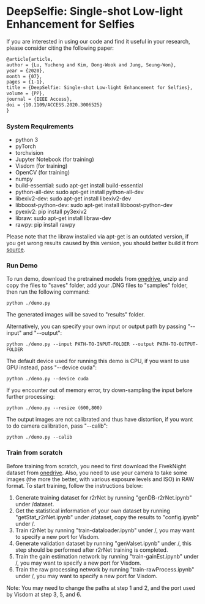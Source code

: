 # DeepSelfie: Single-shot Low-light Enhancement for Selfies

If you are interested in using our code and find it useful in your research, please consider citing the following paper:

```latex
@article{article,
author = {Lu, Yucheng and Kim, Dong-Wook and Jung, Seung-Won},
year = {2020},
month = {07},
pages = {1-1},
title = {DeepSelfie: Single-shot Low-light Enhancement for Selfies},
volume = {PP},
journal = {IEEE Access},
doi = {10.1109/ACCESS.2020.3006525}
}
```



### System Requirements

- python 3
- pyTorch
- torchvision
- Jupyter Notebook (for training)
- Visdom (for training)
- OpenCV (for training)
- numpy
- build-essential: sudo apt-get install build-essential
- python-all-dev: sudo apt-get install python-all-dev
- libexiv2-dev: sudo apt-get install libexiv2-dev
- libboost-python-dev: sudo apt-get install libboost-python-dev
- pyexiv2: pip install py3exiv2
- libraw: sudo apt-get install libraw-dev
- rawpy: pip install rawpy

Please note that the libraw installed via apt-get is an outdated version, if you get wrong results caused by this version, you should better build it from [source](https://github.com/LibRaw/LibRaw).



### Run Demo

To run demo, download the pretrained models from [onedrive](https://dongguk0-my.sharepoint.com/:f:/g/personal/yc_lu_dongguk_edu/EoIwKeaFgZhAj9UaLoxVWDEBX3Yhs07mpXyJn5Y_Xj6aTQ?e=30kDcX), unzip and copy the files to "saves" folder, add your .DNG files to "samples" folder, then run the following command:

`python ./demo.py`

The generated images will be saved to "results" folder.

Alternatively, you can specify your own input or output path by passing "--input" and "--output":

`python ./demo.py --input PATH-TO-INPUT-FOLDER --output PATH-TO-OUTPUT-FOLDER`

The default device used for running this demo is CPU, if you want to use GPU instead, pass "--device cuda":

`python ./demo.py --device cuda`

If you encounter out of memory error, try down-sampling the input before further processing:

`python ./demo.py --resize (600,800)`

The output images are not calibrated and thus have distortion, if you want to do camera calibration, pass "--calib":

`python ./demo.py --calib`



### Train from scratch

Before training from scratch, you need to first download the FivekNight dataset from [onedrive](https://dongguk0-my.sharepoint.com/:f:/g/personal/yc_lu_dongguk_edu/EoIwKeaFgZhAj9UaLoxVWDEBX3Yhs07mpXyJn5Y_Xj6aTQ?e=30kDcX). Also, you need to use your camera to take some images (the more the better, with various exposure levels and ISO) in RAW format. To start training, follow the instructions below:

1. Generate training dataset for r2rNet by running "genDB-r2rNet.ipynb" under /dataset.
2. Get the statistical information of your own dataset by running "getStat_r2rNet.ipynb" under /dataset, copy the results to "config.ipynb" under /.
3. Train r2rNet by running "train-dataloader.ipynb" under /, you may want to specify a new port for Visdom.
4. Generate validation dataset by running "genValset.ipynb" under /, this step should be performed after r2rNet training is completed.
5. Train the gain estimation network by running "train-gainEst.ipynb" under /, you may want to specify a new port for Visdom.
6. Train the raw processing network by running "train-rawProcess.ipynb" under /, you may want to specify a new port for Visdom.

Note: You may need to change the paths at step 1 and 2, and the port used by Visdom at step 3, 5, and 6.

